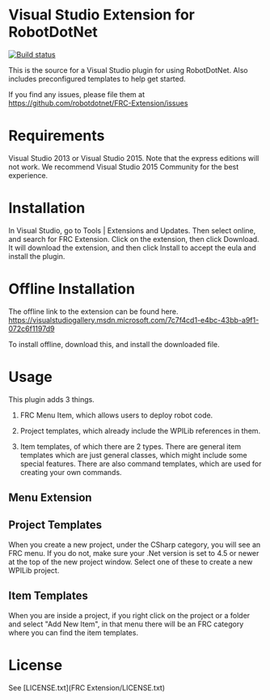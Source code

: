 Visual Studio Extension for RobotDotNet
=======================================
[![Build status](https://ci.appveyor.com/api/projects/status/057ayxqovu3x6bsh/branch/master?svg=true)](https://ci.appveyor.com/project/robotdotnet/frc-extension/branch/master)

This is the source for a Visual Studio plugin for using RobotDotNet. Also includes preconfigured templates to help get started.

If you find any issues, please file them at https://github.com/robotdotnet/FRC-Extension/issues

Requirements
============

Visual Studio 2013 or Visual Studio 2015. Note that the express editions will not work. We recommend Visual Studio 2015 Community for the best experience.

Installation
============

In Visual Studio, go to Tools | Extensions and Updates. Then select online, and search for FRC Extension. Click on the extension, then click Download. It will download the extension, and then click Install to accept the eula and install the plugin.

Offline Installation
====================

The offline link to the extension can be found here.
https://visualstudiogallery.msdn.microsoft.com/7c7f4cd1-e4bc-43bb-a9f1-072c6f1197d9

To install offline, download this, and install the downloaded file.


Usage
=====

This plugin adds 3 things.

1. FRC Menu Item, which allows users to deploy robot code.

2. Project templates, which already include the WPILib references in them.

3. Item templates, of which there are 2 types. There are general item templates which are just general classes, which might include some special features. There are also command templates, which are used for creating your own commands.

Menu Extension
-------------


Project Templates
-----------------
When you create a new project, under the CSharp category, you will see an FRC menu. If you do not, make sure your .Net version is set to 4.5 or newer at the top of the new project window. Select one of these to create a new WPILib project.

Item Templates
--------------
When you are inside a project, if you right click on the project or a folder and select "Add New Item", in that menu there will be an FRC category where you can find the item templates.

License
=======
See [LICENSE.txt](FRC Extension/LICENSE.txt)

